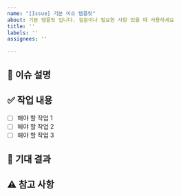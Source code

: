 ```yaml
---
name: "[Issue] 기본 이슈 템플릿"
about: 기본 템플릿 입니다. 질문이나 필요한 사항 있을 때 사용하세요
title: ''
labels: ''
assignees: ''

---
```


## 📌 이슈 설명
<!--어떤 문제가 발생했는지, 또는 개선하고 싶은 점에 대해 설명해주세요.-->

## ✅ 작업 내용
- [ ] 해야 할 작업 1
- [ ] 해야 할 작업 2
- [ ] 해야 할 작업 3

## 🚀 기대 결과
<!--이슈 해결 후 기대되는 결과를 설명해주세요.-->

## ⚠️ 참고 사항
<!--추가로 참고할 내용이 있다면 작성해주세요.-->
